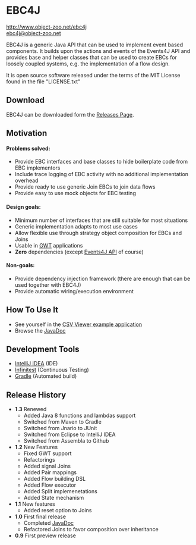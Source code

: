 # EBC4J

http://www.object-zoo.net/ebc4j  
[ebc4j@object-zoo.net](mailto:ebc4j@object-zoo.net)

EBC4J is a generic Java API that can be used to implement event based components.
It builds upon the actions and events of the Events4J API and provides base and
helper classes that can be used to create EBCs for loosely coupled systems, e.g.
the implementation of a flow design.

It is open source software released under the terms of the MIT License found in
the file "LICENSE.txt"

## Download
EBC4J can be downloaded form the [Releases Page](http://object-zoo.net/ebc4j/releases).

## Motivation
#### Problems solved:
* Provide EBC interfaces and base classes to hide boilerplate code from EBC implementors
* Include trace logging of EBC activity with no additional implementation overhead
* Provide ready to use generic Join EBCs to join data flows
* Provide easy to use mock objects for EBC testing

#### Design goals:
* Minimum number of interfaces that are still suitable for most situations
* Generic implementation adapts to most use cases
* Allow flexible use through strategy object composition for EBCs and Joins
* Usable in [GWT](http://code.google.com/intl/en-US/webtoolkit/) applications
* __Zero__ dependencies (except [Events4J API](https://object-zoo.net/events4j) of course)

#### Non-goals:
* Provide dependency injection framework (there are enough that can be used together with EBC4J)
* Provide automatic wiring/execution environment

## How To Use It
* See yourself in the [CSV Viewer example application](https://object-zoo.net/appkata-csv)
* Browse the [JavaDoc](http://doc.object-zoo.net/ebc4j/api)

## Development Tools

* [IntelliJ IDEA](https://www.jetbrains.com/idea/) (IDE)
* [Infinitest](http://infinitest.github.com/) (Continuous Testing)
* [Gradle](https://gradle.org/) (Automated build)

## Release History
* __1.3__  Renewed
    - Added Java 8 functions and lambdas support
    - Switched from Maven to Gradle
    - Switched from Jnario to JUnit
    - Switched from Eclipse to IntelliJ IDEA
    - Switched from Assembla to Github
* __1.2__ New Features
    - Fixed GWT support
    - Refactorings
    - Added signal Joins
    - Added Pair mappings
    - Added Flow building DSL
    - Added Flow executor
    - Added Split implemenetations
    - Added State mechanism
* __1.1__  New features
    - Added reset option to Joins 
* __1.0__  First final release
    - Completed [JavaDoc](http://doc.object-zoo.net/ebc4j/api)  
    - Refactored Joins to favor composition over inheritance
* __0.9__  First preview release